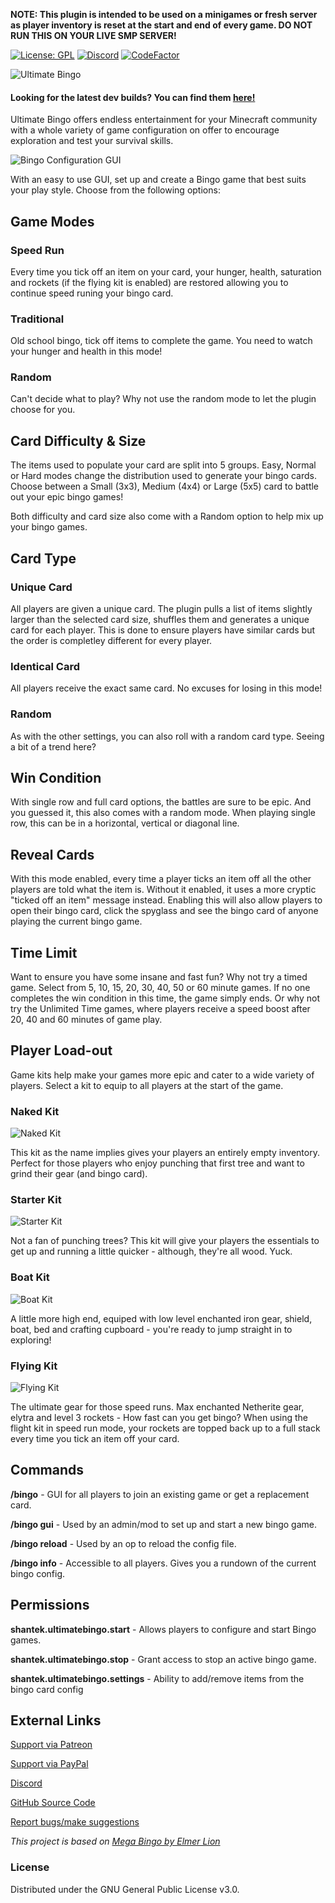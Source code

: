 **NOTE: This plugin is intended to be used on a minigames or fresh server as player inventory is reset at the start and end of every game. DO NOT RUN THIS ON YOUR LIVE SMP SERVER!**

[![License: GPL](https://img.shields.io/badge/license-GPL-blue.svg)](LICENSE)
[![Discord](https://img.shields.io/discord/628396916639793152.svg?color=%237289da&label=discord)](https://shantek.co/discord) [![CodeFactor](https://www.codefactor.io/repository/github/shantek/ultimatebingo/badge)](https://www.codefactor.io/repository/github/shantek/ultimatebingo)

![Ultimate Bingo](https://cdn.modrinth.com/data/cached_images/84531613476ecfe43f1395c2bc048ad116089561.png)

#### Looking for the latest dev builds? You can find them [here!](https://shantek.dev/job/UltimateBingo/)


Ultimate Bingo offers endless entertainment for your Minecraft community with a whole variety of game configuration on offer to encourage exploration and test your survival skills.

![Bingo Configuration GUI](https://cdn.modrinth.com/data/cached_images/8f401dc509c050112644e16cfc325969f94441e0.png)

With an easy to use GUI, set up and create a Bingo game that best suits your play style. Choose from the following options:

## Game Modes
### Speed Run
Every time you tick off an item on your card, your hunger, health, saturation and rockets (if the flying kit is enabled) are restored allowing you to continue speed runing your bingo card.

### Traditional
Old school bingo, tick off items to complete the game. You need to watch your hunger and health in this mode!

### Random
Can't decide what to play? Why not use the random mode to let the plugin choose for you.

## Card Difficulty & Size
The items used to populate your card are split into 5 groups. Easy, Normal or Hard modes change the distribution used to generate your bingo cards. Choose between a Small (3x3), Medium (4x4) or Large (5x5) card to battle out your epic bingo games!

Both difficulty and card size also come with a Random option to help mix up your bingo games.

## Card Type
### Unique Card
All players are given a unique card. The plugin pulls a list of items slightly larger than the selected card size, shuffles them and generates a unique card for each player. This is done to ensure players have similar cards but the order is completley different for every player.

### Identical Card
All players receive the exact same card. No excuses for losing in this mode!

### Random
As with the other settings, you can also roll with a random card type. Seeing a bit of a trend here?

## Win Condition
With single row and full card options, the battles are sure to be epic. And you guessed it, this also comes with a random mode. When playing single row, this can be in a horizontal, vertical or diagonal line.

## Reveal Cards
With this mode enabled, every time a player ticks an item off all the other players are told what the item is. Without it enabled, it uses a more cryptic "ticked off an item" message instead. Enabling this will also allow players to open their bingo card, click the spyglass and see the bingo card of anyone playing the current bingo game.

## Time Limit
Want to ensure you have some insane and fast fun? Why not try a timed game. Select from 5, 10, 15, 20, 30, 40, 50 or 60 minute games. If no one completes the win condition in this time, the game simply ends. Or why not try the Unlimited Time games, where players receive a speed boost after 20, 40 and 60 minutes of game play.

## Player Load-out
Game kits help make your games more epic and cater to a wide variety of players. Select a kit to equip to all players at the start of the game.

### Naked Kit
![Naked Kit](https://cdn.modrinth.com/data/cached_images/ee2fb553c2bd1e69c3709b590bef07f333c4c67e.png)

This kit as the name implies gives your players an entirely empty inventory. Perfect for those players who enjoy punching that first tree and want to grind their gear (and bingo card).

### Starter Kit
![Starter Kit](https://cdn.modrinth.com/data/cached_images/c63250f69bef34e6fdbfe0e576b6e44caf02f6a9.png)

Not a fan of punching trees? This kit will give your players the essentials to get up and running a little quicker - although, they're all wood. Yuck.

### Boat Kit
![Boat Kit](https://cdn.modrinth.com/data/cached_images/e2dfbda6a22366838c9d78638257e26c9e7d386e.png)

A little more high end, equiped with low level enchanted iron gear, shield, boat, bed and crafting cupboard - you're ready to jump straight in to exploring!

### Flying Kit
![Flying Kit](https://cdn.modrinth.com/data/cached_images/a03074d612937330316294f03f507336f4745c25.png)

The ultimate gear for those speed runs. Max enchanted Netherite gear, elytra and level 3 rockets - How fast can you get bingo? When using the flight kit in speed run mode, your rockets are topped back up to a full stack every time you tick an item off your card.

## Commands

**/bingo** - GUI for all players to join an existing game or get a replacement card.

**/bingo gui** - Used by an admin/mod to set up and start a new bingo game.

**/bingo reload** - Used by an op to reload the config file.

**/bingo info** - Accessible to all players. Gives you a rundown of the current bingo config.

## Permissions

**shantek.ultimatebingo.start** - Allows players to configure and start Bingo games.

**shantek.ultimatebingo.stop** - Grant access to stop an active bingo game.

**shantek.ultimatebingo.settings** - Ability to add/remove items from the bingo card config


## External Links

[Support via Patreon](https://shantek.co/patreon)

[Support via PayPal](https://shantek.co/bingo-donate)

[Discord](https://shantek.co/discord)

[GitHub Source Code](https://github.com/shantek/UltimateBingo)

[Report bugs/make suggestions](https://github.com/shantek/UltimateBingo/issues)

_This project is based on [Mega Bingo by Elmer Lion](https://github.com/ElmerLion/megabingo)_


### License
Distributed under the GNU General Public License v3.0.
